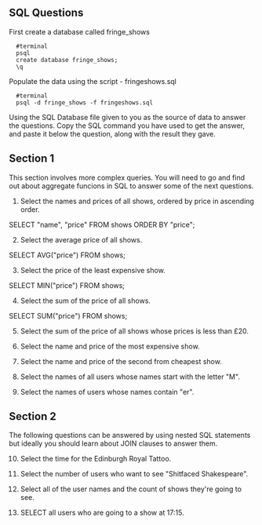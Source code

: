## SQL Questions

First create a database called fringe_shows
```
  #terminal
  psql
  create database fringe_shows;
  \q
```

Populate the data using the script - fringeshows.sql
```
  #terminal
  psql -d fringe_shows -f fringeshows.sql
```

Using the SQL Database file given to you as the source of data to answer the questions.  Copy the SQL command you have used to get the answer, and paste it below the question, along with the result they gave.



## Section 1

  This section involves more complex queries.  You will need to go and find out about aggregate funcions in SQL to answer some of the next questions.

  1. Select the names and prices of all shows, ordered by price in ascending order.

  SELECT "name", "price" FROM shows ORDER BY "price";

  2. Select the average price of all shows.

  SELECT AVG("price") FROM shows;

  3. Select the price of the least expensive show.

  SELECT MIN("price") FROM shows;

  4. Select the sum of the price of all shows.

  SELECT SUM("price") FROM shows;

  5. Select the sum of the price of all shows whose prices is less than £20.

  6. Select the name and price of the most expensive show.

  7. Select the name and price of the second from cheapest show.

  8. Select the names of all users whose names start with the letter "M".

  9. Select the names of users whose names contain "er".


## Section 2

  The following questions can be answered by using nested SQL statements but ideally you should learn about JOIN clauses to answer them.

  10. Select the time for the Edinburgh Royal Tattoo.

  19. Select the number of users who want to see "Shitfaced Shakespeare".

  20. Select all of the user names and the count of shows they're going to see.

  21. SELECT all users who are going to a show at 17:15.
